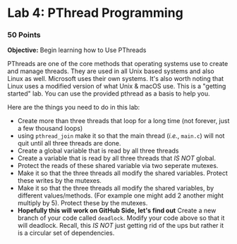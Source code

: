 # Lab 4: PThread Programming 
### 50 Points

**Objective:** Begin learning how to Use PThreads 

PThreads are one of the core methods that operating systems use to create and manage threads. They are used in all Unix based systems and also Linux as well. Microsoft uses their own systems. It's also worth noting that Linux uses a modified version of what Unix & macOS use. This is a "getting started" lab. You can use the provided pthread as a basis to help you. 

Here are the things you need to do in this lab:
+ Create more than three threads that loop for a long time (not forever, just a few thousand loops)
+ using `pthread_join` make it so that the main thread (*i.e.*, `main.c`) will not quit until all three threads are done.
+ Create a global variable that is read by all three threads
+ Create a variable that is read by all three threads that *IS NOT* global. 
+ Protect the reads of these shared variable via two seperate mutexes. 
+ Make it so that the three threads all modify the shared variables. Protect these writes by the mutexes.
+ Make it so that the three threads all modify the shared variables, by different values/methods. (For example one might add 2 another might multiply by 5). Protect these by the mutexes. 
+ **Hopefully this will work on GitHub Side, let's find out** Create a new branch of your code called `deadlock`. Modify your code above so that it will deadlock. Recall, this *IS NOT* just getting rid of the ups but rather it is a circular set of dependencies. 


